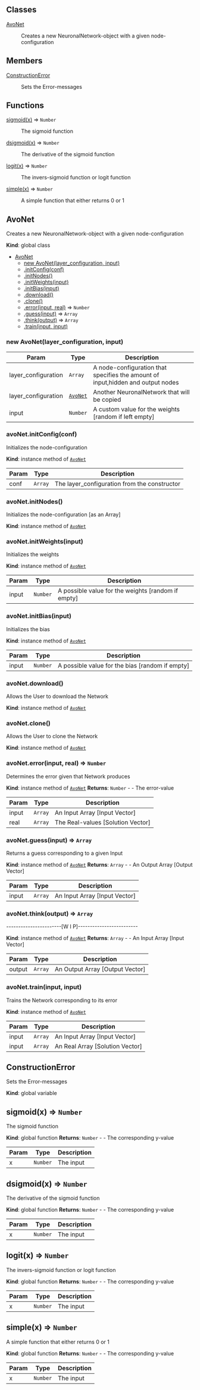 ## Classes

<dl>
<dt><a href="#AvoNet">AvoNet</a></dt>
<dd><p>Creates a new NeuronalNetwork-object with a given node-configuration</p>
</dd>
</dl>

## Members

<dl>
<dt><a href="#ConstructionError">ConstructionError</a></dt>
<dd><p>Sets the Error-messages</p>
</dd>
</dl>

## Functions

<dl>
<dt><a href="#sigmoid">sigmoid(x)</a> ⇒ <code>Number</code></dt>
<dd><p>The sigmoid function</p>
</dd>
<dt><a href="#dsigmoid">dsigmoid(x)</a> ⇒ <code>Number</code></dt>
<dd><p>The derivative of the sigmoid function</p>
</dd>
<dt><a href="#logit">logit(x)</a> ⇒ <code>Number</code></dt>
<dd><p>The invers-sigmoid function or logit function</p>
</dd>
<dt><a href="#simple">simple(x)</a> ⇒ <code>Number</code></dt>
<dd><p>A simple function that either returns 0 or 1</p>
</dd>
</dl>

<a name="AvoNet"></a>

## AvoNet
Creates a new NeuronalNetwork-object with a given node-configuration

**Kind**: global class

* [AvoNet](#AvoNet)
    * [new AvoNet(layer_configuration, input)](#new_AvoNet_new)
    * [.initConfig(conf)](#AvoNet+initConfig)
    * [.initNodes()](#AvoNet+initNodes)
    * [.initWeights(input)](#AvoNet+initWeights)
    * [.initBias(input)](#AvoNet+initBias)
    * [.download()](#AvoNet+download)
    * [.clone()](#AvoNet+clone)
    * [.error(input, real)](#AvoNet+error) ⇒ <code>Number</code>
    * [.guess(input)](#AvoNet+guess) ⇒ <code>Array</code>
    * [.think(output)](#AvoNet+think) ⇒ <code>Array</code>
    * [.train(input, input)](#AvoNet+train)

<a name="new_AvoNet_new"></a>

### new AvoNet(layer_configuration, input)

| Param | Type | Description |
| --- | --- | --- |
| layer_configuration | <code>Array</code> | A node-configuration that specifies the amount of input,hidden and output nodes |
| layer_configuration | [<code>AvoNet</code>](#AvoNet) | Another NeuronalNetwork that will be copied |
| input | <code>Number</code> | A custom value for the weights [random if left empty] |

<a name="AvoNet+initConfig"></a>

### avoNet.initConfig(conf)
Initializes the node-configuration

**Kind**: instance method of [<code>AvoNet</code>](#AvoNet)

| Param | Type | Description |
| --- | --- | --- |
| conf | <code>Array</code> | The layer_configuration from the constructor |

<a name="AvoNet+initNodes"></a>

### avoNet.initNodes()
Initializes the node-configuration [as an Array]

**Kind**: instance method of [<code>AvoNet</code>](#AvoNet)
<a name="AvoNet+initWeights"></a>

### avoNet.initWeights(input)
Initializes the weights

**Kind**: instance method of [<code>AvoNet</code>](#AvoNet)

| Param | Type | Description |
| --- | --- | --- |
| input | <code>Number</code> | A possible value for the weights [random if empty] |

<a name="AvoNet+initBias"></a>

### avoNet.initBias(input)
Initializes the bias

**Kind**: instance method of [<code>AvoNet</code>](#AvoNet)

| Param | Type | Description |
| --- | --- | --- |
| input | <code>Number</code> | A possible value for the bias [random if empty] |

<a name="AvoNet+download"></a>

### avoNet.download()
Allows the User to download the Network

**Kind**: instance method of [<code>AvoNet</code>](#AvoNet)
<a name="AvoNet+clone"></a>

### avoNet.clone()
Allows the User to clone the Network

**Kind**: instance method of [<code>AvoNet</code>](#AvoNet)
<a name="AvoNet+error"></a>

### avoNet.error(input, real) ⇒ <code>Number</code>
Determines the error given that Network produces

**Kind**: instance method of [<code>AvoNet</code>](#AvoNet)
**Returns**: <code>Number</code> - - The error-value

| Param | Type | Description |
| --- | --- | --- |
| input | <code>Array</code> | An Input Array [Input Vector] |
| real | <code>Array</code> | The Real-values [Solution Vector] |

<a name="AvoNet+guess"></a>

### avoNet.guess(input) ⇒ <code>Array</code>
Returns a guess corresponding to a given Input

**Kind**: instance method of [<code>AvoNet</code>](#AvoNet)
**Returns**: <code>Array</code> - - An Output Array [Output Vector]

| Param | Type | Description |
| --- | --- | --- |
| input | <code>Array</code> | An Input Array [Input Vector] |

<a name="AvoNet+think"></a>

### avoNet.think(output) ⇒ <code>Array</code>
-----------------------[W I P]-------------------------

**Kind**: instance method of [<code>AvoNet</code>](#AvoNet)
**Returns**: <code>Array</code> - - An Input Array [Input Vector]

| Param | Type | Description |
| --- | --- | --- |
| output | <code>Array</code> | An Output Array [Output Vector] |

<a name="AvoNet+train"></a>

### avoNet.train(input, input)
Trains the Network corresponding to its error

**Kind**: instance method of [<code>AvoNet</code>](#AvoNet)

| Param | Type | Description |
| --- | --- | --- |
| input | <code>Array</code> | An Input Array [Input Vector] |
| input | <code>Array</code> | An Real Array [Solution Vector] |

<a name="ConstructionError"></a>

## ConstructionError
Sets the Error-messages

**Kind**: global variable
<a name="sigmoid"></a>

## sigmoid(x) ⇒ <code>Number</code>
The sigmoid function

**Kind**: global function
**Returns**: <code>Number</code> - - The corresponding y-value

| Param | Type | Description |
| --- | --- | --- |
| x | <code>Number</code> | The input |

<a name="dsigmoid"></a>

## dsigmoid(x) ⇒ <code>Number</code>
The derivative of the sigmoid function

**Kind**: global function
**Returns**: <code>Number</code> - - The corresponding y-value

| Param | Type | Description |
| --- | --- | --- |
| x | <code>Number</code> | The input |

<a name="logit"></a>

## logit(x) ⇒ <code>Number</code>
The invers-sigmoid function or logit function

**Kind**: global function
**Returns**: <code>Number</code> - - The corresponding y-value

| Param | Type | Description |
| --- | --- | --- |
| x | <code>Number</code> | The input |

<a name="simple"></a>

## simple(x) ⇒ <code>Number</code>
A simple function that either returns 0 or 1

**Kind**: global function
**Returns**: <code>Number</code> - - The corresponding y-value

| Param | Type | Description |
| --- | --- | --- |
| x | <code>Number</code> | The input |
